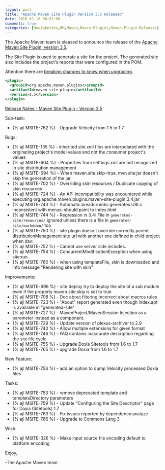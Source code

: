 ```yaml
---
layout: post
title: "Apache Maven Site Plugin Version 3.5 Released"
date: 2016-02-18 08:01:00
comments: true
categories: [Neuigkeiten,BM,Maven,Maven-Plugins,Maven-Plugin-Releases]
---
```

The Apache Maven team is pleased to announce the release of the 
[Apache Maven Site Plugin, version 3.5](http://maven.apache.org/plugins/maven-site-plugin/).

The Site Plugin is used to generate a site for the project. The generated site
also includes the project's reports that were configured in the POM.

Attention there are [breaking changes to know when upgrading](http://maven.apache.org/plugins/maven-site-plugin/migrate.html).


``` xml
<plugin>
  <groupId>org.apache.maven.plugins</groupId>
  <artifactId>maven-site-plugin</artifactId>
  <version>3.5</version>
</plugin>
```
<!-- more -->
[Release Notes - Maven Site Plugin - Version 3.5](https://issues.apache.org/jira/secure/ReleaseNote.jspa?projectId=12317923&version=12331531&styleName=Text)

Sub-task:

 * {% ajl MSITE-762 %} -  Upgrade Velocity from 1.5 to 1.7

Bugs:

 * {% ajl MSITE-135 %} -  inherited site.xml files are interpolated with the originating project's model values and not the consumer project's values
 * {% ajl MSITE-604 %} -  Properties from settings.xml are not recognized in site distribution management 
 * {% ajl MSITE-694 %} -  When maven.site.skip=true, mvn site:jar doesn't skip the generation of the jar
 * {% ajl MSITE-702 %} -  Overriding skin resources / Duplicate copying of skin resources
 * {% ajl MSITE-724 %} -  An API incompatibility was encountered while executing org.apache.maven.plugins:maven-site-plugin:3.4:jar
 * {% ajl MSITE-743 %} -  Automatic breadcrumbs generates URLs inconsistent with menus: should point to index.html
 * {% ajl MSITE-744 %} -  Regression in 3.4: File in `generated-site/resources/` ignored unless there is a file in `generated-site/markdown/` too
 * {% ajl MSITE-750 %} -  site plugin doesn't override correctly parent distributionManagement site url with another one defined in child project when dav:
 * {% ajl MSITE-752 %} -  Cannot use server side includes.
 * {% ajl MSITE-754 %} -  ConcurrentModificationException when using site:run
 * {% ajl MSITE-760 %} -  when using templateFile, skin is downloaded and info message "Rendering site with skin"

Improvements:

 * {% ajl MSITE-696 %} -  site:deploy try to deploy the site of a sub module even if the property maven.site.skip is set to true
 * {% ajl MSITE-708 %} -  Doc about filtering incorrect about macros rules
 * {% ajl MSITE-723 %} -  "About" report generated even though index.apt is available in "generated-site"
 * {% ajl MSITE-727 %} -  MavenProject/MavenSession Injection as a paremeter instead as a component.
 * {% ajl MSITE-729 %} -  Update version of plexus-archiver to 2.9
 * {% ajl MSITE-740 %} -  Allow multiple extensions for given format
 * {% ajl MSITE-746 %} -  FAQ contains inaccurate description regarding the site life cycle
 * {% ajl MSITE-755 %} -  Upgrade Doxia Sitetools from 1.6 to 1.7
 * {% ajl MSITE-765 %} -  upgrade Doxia from 1.6 to 1.7

New Feature:

 * {% ajl MSITE-756 %} -  add an option to dump Velocity processed Doxia files

Tasks:

 * {% ajl MSITE-753 %} -  remove deprecated template and templateDirectory parameters
 * {% ajl MSITE-759 %} -  Update "Configuring the Site Descriptor" page for Doxia (Sitetools) 1.7
 * {% ajl MSITE-763 %} -  Fix issues reported by dependency:analyze
 * {% ajl MSITE-766 %} -  Upgrade to Commons Lang 3

Wish:

 * {% ajl MSITE-326 %} -  Make input source file encoding default to platform encoding

Enjoy,
 
-The Apache Maven team

